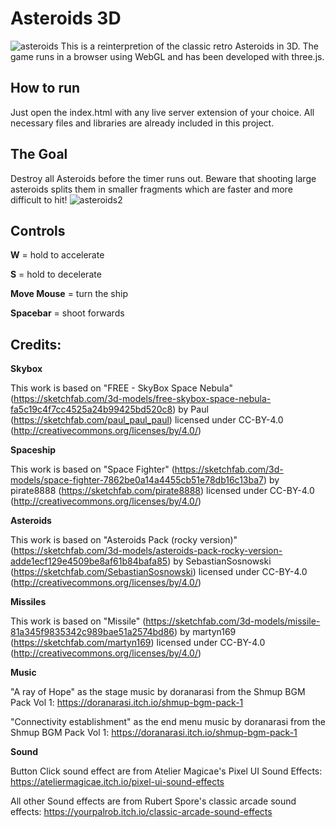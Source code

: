 # Asteroids 3D
![asteroids](https://github.com/user-attachments/assets/f918b487-4809-4f36-b4d0-7a260f1193cc)
This is a reinterpretion of the classic retro Asteroids in 3D. The game runs in a browser using WebGL and has been developed with three.js.


## How to run
Just open the index.html with any live server extension of your choice. All necessary files and libraries are already included in this project.


## The Goal
Destroy all Asteroids before the timer runs out. Beware that shooting large asteroids splits them in smaller fragments which are faster and more difficult to hit! 
![asteroids2](https://github.com/user-attachments/assets/3f7d34ac-04ff-4cc9-8b37-f6c5db72cca4)


## Controls
__W__ = hold to accelerate

__S__ = hold to decelerate

__Move Mouse__ = turn the ship

__Spacebar__ = shoot forwards


## Credits:

__Skybox__

This work is based on "FREE - SkyBox Space Nebula" (https://sketchfab.com/3d-models/free-skybox-space-nebula-fa5c19c4f7cc4525a24b99425bd520c8) by Paul (https://sketchfab.com/paul_paul_paul) licensed under CC-BY-4.0 (http://creativecommons.org/licenses/by/4.0/)



__Spaceship__

This work is based on "Space Fighter" (https://sketchfab.com/3d-models/space-fighter-7862be0a14a4455cb51e78db16c13ba7) by pirate8888 (https://sketchfab.com/pirate8888) licensed under CC-BY-4.0 (http://creativecommons.org/licenses/by/4.0/)



__Asteroids__

This work is based on "Asteroids Pack (rocky version)" (https://sketchfab.com/3d-models/asteroids-pack-rocky-version-adde1ecf129e4509be8af61b84bafa85) by SebastianSosnowski (https://sketchfab.com/SebastianSosnowski) licensed under CC-BY-4.0 (http://creativecommons.org/licenses/by/4.0/)



__Missiles__

This work is based on "Missile" (https://sketchfab.com/3d-models/missile-81a345f9835342c989bae51a2574bd86) by martyn169 (https://sketchfab.com/martyn169) licensed under CC-BY-4.0 (http://creativecommons.org/licenses/by/4.0/)



__Music__

"A ray of Hope" as the stage music by doranarasi from the Shmup BGM Pack Vol 1: https://doranarasi.itch.io/shmup-bgm-pack-1

"Connectivity establishment" as the end menu music by doranarasi from the Shmup BGM Pack Vol 1: https://doranarasi.itch.io/shmup-bgm-pack-1



__Sound__

Button Click sound effect are from Atelier Magicae's Pixel UI Sound Effects: https://ateliermagicae.itch.io/pixel-ui-sound-effects

All other Sound effects are from Rubert Spore's classic arcade sound effects: https://yourpalrob.itch.io/classic-arcade-sound-effects
